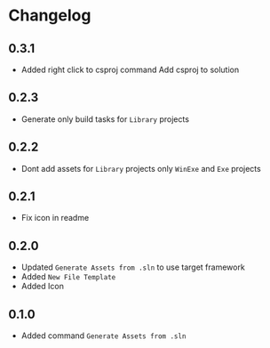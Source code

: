 # Changelog

## 0.3.1
- Added right click to csproj command Add csproj to solution

## 0.2.3
- Generate only build tasks for `Library` projects

## 0.2.2
- Dont add assets for `Library` projects only `WinExe` and `Exe` projects

## 0.2.1 
- Fix icon in readme

## 0.2.0
- Updated `Generate Assets from .sln` to use target framework
- Added `New File Template`
- Added Icon

## 0.1.0
- Added command `Generate Assets from .sln`

